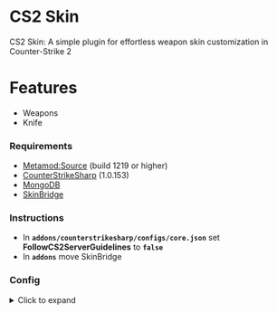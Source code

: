 # CS2 Skin

CS2 Skin: A simple plugin for effortless weapon skin customization in Counter-Strike 2
# Features

- Weapons
- Knife

### Requirements

- [Metamod:Source](https://www.sourcemm.net/downloads.php/?branch=master) (build 1219 or higher)
- [CounterStrikeSharp](https://github.com/roflmuffin/CounterStrikeSharp/releases/latest) (1.0.153)
- [MongoDB](https://www.mongodb.com/)
- [SkinBridge](https://github.com/Dyshay/CS2Skin/tree/master/CSSKin/SkinBridge/addons)

### Instructions

- In **`addons/counterstrikesharp/configs/core.json`** set **FollowCS2ServerGuidelines** to **`false`**
- In **`addons`** move SkinBridge


### Config 
<details>
  <summary>Click to expand</summary>
<code><pre>{
  "ConnectionString": "", //"Server=host;Database=dbName;Uid=userName;Pwd=password;Port=3306;" (For MySQL)
  "MongoDatabaseName": "", // If you use mongoDB
  "MysqlTableName": "" // MySqlTableName,
  "DatabaseType": "MYSQL",
  "Version": 0  // Don't touch
}</pre></code>
</details>
  
